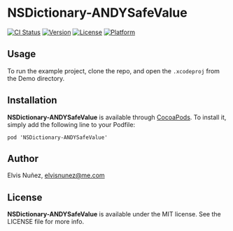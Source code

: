 # NSDictionary-ANDYSafeValue

[![CI Status](http://img.shields.io/travis/NSElvis/NSDictionary-ANDYSafeValue.svg?style=flat)](https://travis-ci.org/NSElvis/NSDictionary-ANDYSafeValue)
[![Version](https://img.shields.io/cocoapods/v/NSDictionary-ANDYSafeValue.svg?style=flat)](http://cocoadocs.org/docsets/NSDictionary-ANDYSafeValue)
[![License](https://img.shields.io/cocoapods/l/NSDictionary-ANDYSafeValue.svg?style=flat)](http://cocoadocs.org/docsets/NSDictionary-ANDYSafeValue)
[![Platform](https://img.shields.io/cocoapods/p/NSDictionary-ANDYSafeValue.svg?style=flat)](http://cocoadocs.org/docsets/NSDictionary-ANDYSafeValue)

## Usage

To run the example project, clone the repo, and open the `.xcodeproj` from the Demo directory.

## Installation

**NSDictionary-ANDYSafeValue** is available through [CocoaPods](http://cocoapods.org). To install
it, simply add the following line to your Podfile:

`pod 'NSDictionary-ANDYSafeValue'`

## Author

Elvis Nuñez, elvisnunez@me.com

## License

**NSDictionary-ANDYSafeValue** is available under the MIT license. See the LICENSE file for more info.
